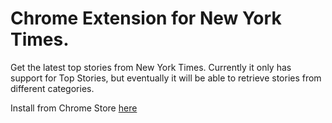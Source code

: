 # Chrome Extension for New York Times.

Get the latest top stories from New York Times. Currently it only has support for Top Stories, but eventually it will be able to retrieve stories from different categories.

Install from Chrome Store [here](https://chrome.google.com/webstore/detail/new-york-times-extension/mjkfcmbeolcdlhlajooggkjnlmmekijm/reviews?hl=es-419)


